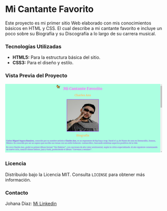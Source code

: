 # Mi Cantante Favorito

Este proyecto es mi primer sitio Web elaborado con mis conocimientos básicos en HTML y CSS. El cual describe a mi cantante favorito e incluye un poco sobre su Biografía y su Discografía a lo largo de su carrera musical.


  ### Tecnologías Utilizadas
  + **HTML5:** Para la estructura básica del sitio.
  + **CSS3:** Para el diseño y estilo.

 
  ### Vista Previa del Proyecto
  ![DEMO](imagenes/mipagina.png)

  ### Licencia
  Distribuido bajo la Licencia MIT. Consulta `LICENSE` para obtener más información.

  ### Contacto
  Johana Diaz: [Mi Linkedin](www.linkedin.com/in/johana-diaz-galván-22905b255)
